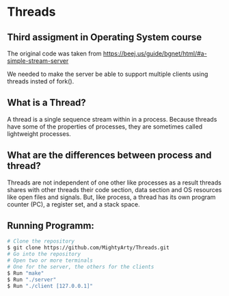 # Threads
## Third assigment in Operating System course
The original code was taken from https://beej.us/guide/bgnet/html/#a-simple-stream-server

We needed to make the server be able to support multiple clients using threads insted of fork().

## What is a Thread?
A thread is a single sequence stream within in a process. Because threads have some of the properties of processes, they are sometimes called lightweight processes.

## What are the differences between process and thread?
Threads are not independent of one other like processes as a result threads shares with other threads their code section, data section and OS resources like open files and signals. But, like process, a thread has its own program counter (PC), a register set, and a stack space.

## Running Programm:
```bash
# Clone the repository
$ git clone https://github.com/MightyArty/Threads.git
# Go into the repository
# Open two or more terminals
# One for the server, the others for the clients
$ Run "make"
$ Run "./server"
$ Run "./client [127.0.0.1]"
```
